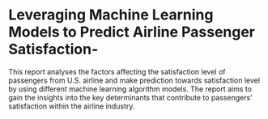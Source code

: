 # Leveraging Machine Learning Models to Predict Airline Passenger Satisfaction-
This report analyses the factors affecting the satisfaction level of passengers from U.S. airline and make prediction towards satisfaction level by using different machine learning algorithm models. The report aims to gain the insights into the key determinants that contribute to passengers’ satisfaction within the airline industry.
